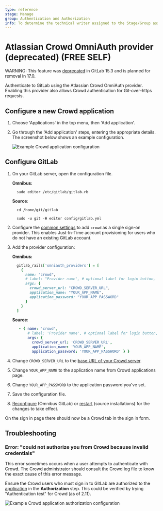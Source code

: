 ```yaml
---
type: reference
stage: Manage
group: Authentication and Authorization
info: To determine the technical writer assigned to the Stage/Group associated with this page, see https://about.gitlab.com/handbook/product/ux/technical-writing/#assignments
---
```


# Atlassian Crowd OmniAuth provider (deprecated) **(FREE SELF)**

WARNING:
This feature was [deprecated](https://gitlab.com/gitlab-org/gitlab/-/issues/369117) in GitLab 15.3 and is planned for
removal in 17.0.

Authenticate to GitLab using the Atlassian Crowd OmniAuth provider. Enabling
this provider also allows Crowd authentication for Git-over-https requests.

## Configure a new Crowd application

1. Choose 'Applications' in the top menu, then 'Add application'.
1. Go through the 'Add application' steps, entering the appropriate details.
   The screenshot below shows an example configuration.

   ![Example Crowd application configuration](img/crowd_application.png)

## Configure GitLab

1. On your GitLab server, open the configuration file.

   **Omnibus:**

   ```shell
     sudo editor /etc/gitlab/gitlab.rb
   ```

   **Source:**

   ```shell
     cd /home/git/gitlab

     sudo -u git -H editor config/gitlab.yml
   ```

1. Configure the [common settings](../../integration/omniauth.md#configure-common-settings)
   to add `crowd` as a single sign-on provider. This enables Just-In-Time
   account provisioning for users who do not have an existing GitLab account.

1. Add the provider configuration:

   **Omnibus:**

   ```ruby
     gitlab_rails['omniauth_providers'] = [
       {
         name: "crowd",
         # label: "Provider name", # optional label for login button, defaults to "Crowd"
         args: {
           crowd_server_url: "CROWD_SERVER_URL",
           application_name: "YOUR_APP_NAME",
           application_password: "YOUR_APP_PASSWORD"
         }
       }
     ]
   ```

   **Source:**

   ```yaml
      - { name: 'crowd',
          # label: 'Provider name', # optional label for login button, defaults to "Crowd"
          args: {
            crowd_server_url: 'CROWD_SERVER_URL',
            application_name: 'YOUR_APP_NAME',
            application_password: 'YOUR_APP_PASSWORD' } }
   ```

1. Change `CROWD_SERVER_URL` to the [base URL of your Crowd server](https://confluence.atlassian.com/crowdkb/how-to-change-the-crowd-base-url-245827278.html).
1. Change `YOUR_APP_NAME` to the application name from Crowd applications page.
1. Change `YOUR_APP_PASSWORD` to the application password you've set.
1. Save the configuration file.
1. [Reconfigure](../restart_gitlab.md#omnibus-gitlab-reconfigure) (Omnibus GitLab) or [restart](../restart_gitlab.md#installations-from-source) (source installations) for
   the changes to take effect.

On the sign in page there should now be a Crowd tab in the sign in form.

## Troubleshooting

### Error: "could not authorize you from Crowd because invalid credentials"

This error sometimes occurs when a user attempts to authenticate with Crowd. The
Crowd administrator should consult the Crowd log file to know the exact cause of
this error message.

Ensure the Crowd users who must sign in to GitLab are authorized to the
[application](#configure-a-new-crowd-application) in the **Authorization** step.
This could be verified by trying "Authentication test" for Crowd (as of 2.11).

![Example Crowd application authorization configuration](img/crowd_application_authorisation.png)
